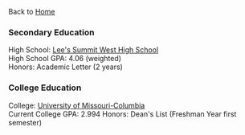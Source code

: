 Back to [Home](README.md)

### Secondary Education
High School: [Lee's Summit West High School](https://lswhs.lsr7.org/)   
High School GPA: 4.06 (weighted)  
Honors: Academic Letter (2 years)

### College Education
College: [University of Missouri-Columbia](https://missouri.edu/)  
Current College GPA: 2.994
Honors: Dean's List (Freshman Year first semester)
